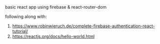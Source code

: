 basic react app using firebase & react-router-dom

following along with:
1. https://www.robinwieruch.de/complete-firebase-authentication-react-tutorial/
2. https://reactjs.org/docs/hello-world.html
